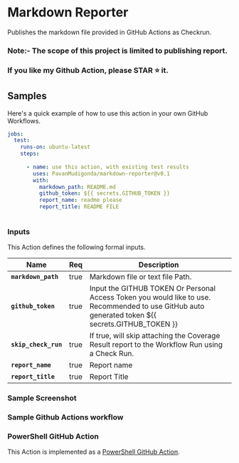 # Markdown Reporter

Publishes the markdown file provided in GitHub Actions as Checkrun.

### Note:- The scope of this project is limited to publishing report.
###  If you like my Github Action, please **STAR ⭐** it.

## Samples


Here's a quick example of how to use this action in your own GitHub Workflows.

```yaml
jobs:
  test:
    runs-on: ubuntu-latest
    steps:
    
      - name: use this action, with existing test results
        uses: PavanMudigonda/markdown-reporter@v0.1
        with:
          markdown_path: README.md
          github_token: ${{ secrets.GITHUB_TOKEN }}
          report_name: readme please
          report_title: README FILE
                    
```


### Inputs

This Action defines the following formal inputs.

| Name | Req | Description
|-|-|-|
|**`markdown_path`**  | true | Markdown file or text file Path. 
|**`github_token`** | true | Input the GITHUB TOKEN Or Personal Access Token you would like to use. Recommended to use GitHub auto generated token ${{ secrets.GITHUB_TOKEN }}
|**`skip_check_run`** | true | If true, will skip attaching the Coverage Result report to the Workflow Run using a Check Run. 
|**`report_name`**  | true | Report name
|**`report_title`**  | true | Report Title



### Sample Screenshot


### Sample Github Actions workflow 



### PowerShell GitHub Action

This Action is implemented as a [PowerShell GitHub Action](https://github.com/ebekker/pwsh-github-action-base).
